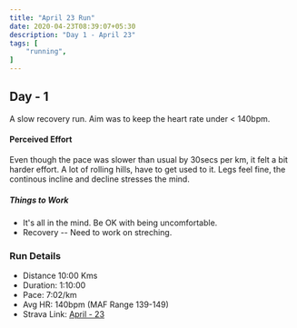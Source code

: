 ```yaml
---
title: "April 23 Run"
date: 2020-04-23T08:39:07+05:30
description: "Day 1 - April 23"
tags: [
    "running",
]
---
```


## Day - 1

A slow recovery run. Aim was to keep the heart rate under < 140bpm. 

#### Perceived Effort

Even though the pace was slower than usual by 30secs per km, it felt a bit harder effort. A lot of rolling hills, have to get used to it. Legs feel fine, the continous incline and decline stresses the mind. 

##### Things to Work

* It's all in the mind. Be OK with being uncomfortable.
* Recovery -- Need to work on streching.


### Run Details
* Distance 10:00 Kms
* Duration: 1:10:00
* Pace: 7:02/km
* Avg HR: 140bpm (MAF Range 139-149)
* Strava Link: [April - 23](https://www.strava.com/activities/3338845471)